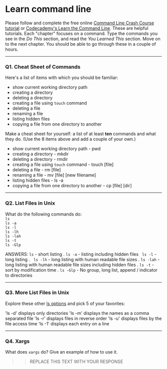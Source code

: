 # Learn command line

Please follow and complete the free online [Command Line Crash Course
tutorial](https://web.archive.org/web/20160708171659/http://cli.learncodethehardway.org/book/) or [Codecademy's Learn the Command Line](https://www.codecademy.com/learn/learn-the-command-line). These are helpful tutorials. Each "chapter" focuses on a command. Type the commands you see in the _Do This_ section, and read the _You Learned This_ section. Move on to the next chapter. You should be able to go through these in a couple of hours.

---

### Q1.  Cheat Sheet of Commands  

Here's a list of items with which you should be familiar:  
* show current working directory path
* creating a directory
* deleting a directory
* creating a file using `touch` command
* deleting a file
* renaming a file
* listing hidden files
* copying a file from one directory to another

Make a cheat sheet for yourself: a list of at least **ten** commands and what they do.  (Use the 8 items above and add a couple of your own.)  

* show current working directory path - pwd
* creating a directory - mkdir
* deleting a directory - rmdir
* creating a file using `touch` command - touch [file]
* deleting a file - rm [file]
* renaming a file - mv [file] [new filename]
* listing hidden files - ls -a
* copying a file from one directory to another - cp [file] [dir]

---

### Q2.  List Files in Unix   

What do the following commands do:  
`ls`  
`ls -a`  
`ls -l`  
`ls -lh`  
`ls -lah`  
`ls -t`  
`ls -Glp`  

ANSWERS: 
`ls` - short listing . 
`ls -a` - listing including hidden files    
`ls -l` - long listing .  
`ls -lh`  - long listing with human readable file sizes . 
`ls -lah` - long listing with human readable file sizes including hidden files . 
`ls -t`  - sort by modification time . 
`ls -Glp` - No group, long list, append / indicator to directories   

---

### Q3.  More List Files in Unix  

Explore these other [ls options](http://www.techonthenet.com/unix/basic/ls.php) and pick 5 of your favorites:

'ls -d' displays only directories
'ls -m' displays the names as a comma separated file
'ls -r' displays files in reverse order
'ls -u' displays files by the file access time
'ls -1' displays each entry on a line

---

### Q4.  Xargs   

What does `xargs` do? Give an example of how to use it.

> > REPLACE THIS TEXT WITH YOUR RESPONSE

 

